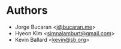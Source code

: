 # Authors
* Jorge Bucaran  &lt;[j@bucaran.me](mailto:j@bucaran.me)&gt;
* Hyeon Kim  &lt;[simnalamburt@gmail.com](mailto:simnalamburt@gmail.com)&gt;
* Kevin Ballard  &lt;[kevin@sb.org](mailto:kevin@sb.org)&gt;
